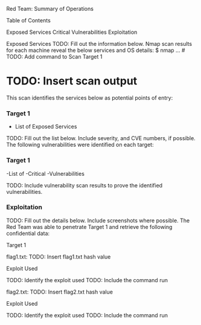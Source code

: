 Red Team: Summary of Operations

Table of Contents

Exposed Services
Critical Vulnerabilities
Exploitation


Exposed Services
TODO: Fill out the information below.
Nmap scan results for each machine reveal the below services and OS details:
$ nmap ... # TODO: Add command to Scan Target 1
  # TODO: Insert scan output
This scan identifies the services below as potential points of entry:

### Target 1

- List of Exposed Services



TODO: Fill out the list below. Include severity, and CVE numbers, if possible.
The following vulnerabilities were identified on each target:

### Target 1

-List of
-Critical
-Vulnerabilities



TODO: Include vulnerability scan results to prove the identified vulnerabilities.

### Exploitation
TODO: Fill out the details below. Include screenshots where possible.
The Red Team was able to penetrate Target 1 and retrieve the following confidential data:

Target 1


flag1.txt: TODO: Insert flag1.txt hash value


Exploit Used

TODO: Identify the exploit used
TODO: Include the command run





flag2.txt: TODO: Insert flag2.txt hash value


Exploit Used

TODO: Identify the exploit used
TODO: Include the command run
